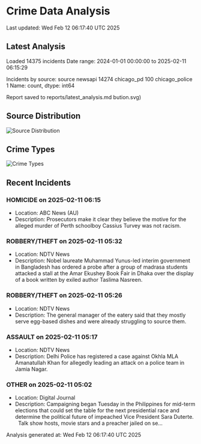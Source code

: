 # Crime Data Analysis
Last updated: Wed Feb 12 06:17:40 UTC 2025

## Latest Analysis

Loaded 14375 incidents
Date range: 2024-01-01 00:00:00 to 2025-02-11 06:15:29

Incidents by source:
source
newsapi           14274
chicago_pd          100
chicago_police        1
Name: count, dtype: int64

Report saved to reports/latest_analysis.md
bution.svg)

## Source Distribution
![Source Distribution](images/source_distribution.svg)

## Crime Types
![Crime Types](images/crime_types.svg)

## Recent Incidents

### HOMICIDE on 2025-02-11 06:15
- Location: ABC News (AU)
- Description: Prosecutors make it clear they believe the motive for the alleged murder of Perth schoolboy Cassius Turvey was not racism.


### ROBBERY/THEFT on 2025-02-11 05:32
- Location: NDTV News
- Description: Nobel laureate Muhammad Yunus-led interim government in Bangladesh has ordered a probe after a group of madrasa students attacked a stall at the Amar Ekushey Book Fair in Dhaka over the display of a book written by exiled author Taslima Nasreen.


### ROBBERY/THEFT on 2025-02-11 05:26
- Location: NDTV News
- Description: The general manager of the eatery said that they mostly serve egg-based dishes and were already struggling to source them.


### ASSAULT on 2025-02-11 05:17
- Location: NDTV News
- Description: Delhi Police has registered a case against Okhla MLA Amanatullah Khan for allegedly leading an attack on a police team in Jamia Nagar.


### OTHER on 2025-02-11 05:02
- Location: Digital Journal
- Description: Campaigning began Tuesday in the Philippines for mid-term elections that could set the table for the next presidential race and determine the political future of impeached Vice President Sara Duterte.   Talk show hosts, movie stars and a preacher jailed on se…

Analysis generated at: Wed Feb 12 06:17:40 UTC 2025
